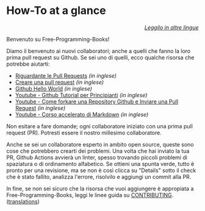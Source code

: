 # How-To at a glance

<div align="right" markdown="1">

*[Leggilo in altre lingue](../README.md#translations)*

</div>

Benvenuto su Free-Programming-Books!

Diamo il benvenuto ai nuovi collaboratori; anche a quelli che fanno la loro prima pull request su Github. Se sei uno di quelli, ecco qualche risorsa che potrebbe aiutarti:

* [Riguardante le Pull Requests](https://docs.github.com/en/pull-requests/collaborating-with-pull-requests/proposing-changes-to-your-work-with-pull-requests/about-pull-requests) *(in inglese)*
* [Creare una pull request](https://docs.github.com/en/pull-requests/collaborating-with-pull-requests/proposing-changes-to-your-work-with-pull-requests/creating-a-pull-request) *(in inglese)*
* [Github Hello World](https://docs.github.com/en/get-started/quickstart/hello-world) *(in inglese)*
* [Youtube - Github Tutorial per Principianti](https://www.youtube.com/watch?v=0fKg7e37bQE) *(in inglese)*
* [Youtube - Come forkare una Repository Github e Inviare una Pull Request](https://www.youtube.com/watch?v=G1I3HF4YWEw) *(in inglese)*
* [Youtube - Corso accelerato di Markdown](https://www.youtube.com/watch?v=HUBNt18RFbo) *(in inglese)*


Non esitare a fare domande; ogni collaboratore iniziato con una prima pull request (PR). Potresti essere il nostro millesimo collaboratore.

Anche se sei un collaboratore esperto in ambito open source, queste sono cose che potrebbero crearti dei problemi. Una volta che hai inviato la tua PR, Github Actions avvierà un linter, spesso trovando piccoli problemi di spaziatura o di ordinamento alfabetico. Se ottieni una spunta verde, tutto è pronto per una revisione, ma se non è così clicca su "Details" sotto il check che è stato fallito, analizza l'errore, risolvilo e aggiungi un commit alla PR.

In fine, se non sei sicuro che la risorsa che vuoi aggiungere è appropiata a Free-Programming-Books, leggi le linee guida su [CONTRIBUTING](CONTRIBUTING-it.md). ([translations](../README.md#translations))
